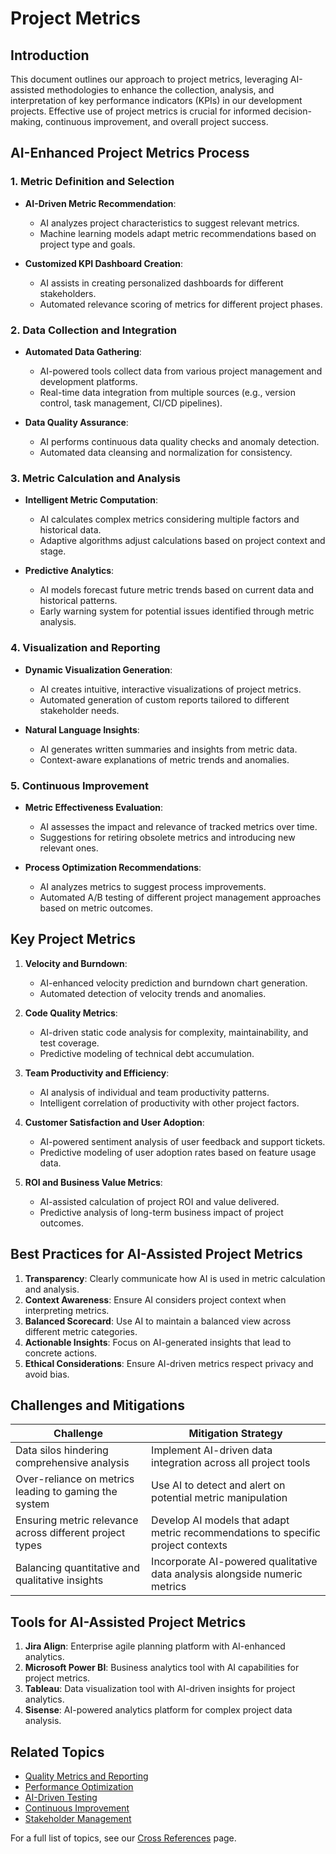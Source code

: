 # Project Metrics

## Introduction

This document outlines our approach to project metrics, leveraging AI-assisted methodologies to enhance the collection, analysis, and interpretation of key performance indicators (KPIs) in our development projects. Effective use of project metrics is crucial for informed decision-making, continuous improvement, and overall project success.

## AI-Enhanced Project Metrics Process

### 1. Metric Definition and Selection

- **AI-Driven Metric Recommendation**:
  - AI analyzes project characteristics to suggest relevant metrics.
  - Machine learning models adapt metric recommendations based on project type and goals.

- **Customized KPI Dashboard Creation**:
  - AI assists in creating personalized dashboards for different stakeholders.
  - Automated relevance scoring of metrics for different project phases.

### 2. Data Collection and Integration

- **Automated Data Gathering**:
  - AI-powered tools collect data from various project management and development platforms.
  - Real-time data integration from multiple sources (e.g., version control, task management, CI/CD pipelines).

- **Data Quality Assurance**:
  - AI performs continuous data quality checks and anomaly detection.
  - Automated data cleansing and normalization for consistency.

### 3. Metric Calculation and Analysis

- **Intelligent Metric Computation**:
  - AI calculates complex metrics considering multiple factors and historical data.
  - Adaptive algorithms adjust calculations based on project context and stage.

- **Predictive Analytics**:
  - AI models forecast future metric trends based on current data and historical patterns.
  - Early warning system for potential issues identified through metric analysis.

### 4. Visualization and Reporting

- **Dynamic Visualization Generation**:
  - AI creates intuitive, interactive visualizations of project metrics.
  - Automated generation of custom reports tailored to different stakeholder needs.

- **Natural Language Insights**:
  - AI generates written summaries and insights from metric data.
  - Context-aware explanations of metric trends and anomalies.

### 5. Continuous Improvement

- **Metric Effectiveness Evaluation**:
  - AI assesses the impact and relevance of tracked metrics over time.
  - Suggestions for retiring obsolete metrics and introducing new relevant ones.

- **Process Optimization Recommendations**:
  - AI analyzes metrics to suggest process improvements.
  - Automated A/B testing of different project management approaches based on metric outcomes.

## Key Project Metrics

1. **Velocity and Burndown**:
   - AI-enhanced velocity prediction and burndown chart generation.
   - Automated detection of velocity trends and anomalies.

2. **Code Quality Metrics**:
   - AI-driven static code analysis for complexity, maintainability, and test coverage.
   - Predictive modeling of technical debt accumulation.

3. **Team Productivity and Efficiency**:
   - AI analysis of individual and team productivity patterns.
   - Intelligent correlation of productivity with other project factors.

4. **Customer Satisfaction and User Adoption**:
   - AI-powered sentiment analysis of user feedback and support tickets.
   - Predictive modeling of user adoption rates based on feature usage data.

5. **ROI and Business Value Metrics**:
   - AI-assisted calculation of project ROI and value delivered.
   - Predictive analysis of long-term business impact of project outcomes.

## Best Practices for AI-Assisted Project Metrics

1. **Transparency**: Clearly communicate how AI is used in metric calculation and analysis.
2. **Context Awareness**: Ensure AI considers project context when interpreting metrics.
3. **Balanced Scorecard**: Use AI to maintain a balanced view across different metric categories.
4. **Actionable Insights**: Focus on AI-generated insights that lead to concrete actions.
5. **Ethical Considerations**: Ensure AI-driven metrics respect privacy and avoid bias.

## Challenges and Mitigations

| Challenge | Mitigation Strategy |
|-----------|---------------------|
| Data silos hindering comprehensive analysis | Implement AI-driven data integration across all project tools |
| Over-reliance on metrics leading to gaming the system | Use AI to detect and alert on potential metric manipulation |
| Ensuring metric relevance across different project types | Develop AI models that adapt metric recommendations to specific project contexts |
| Balancing quantitative and qualitative insights | Incorporate AI-powered qualitative data analysis alongside numeric metrics |

## Tools for AI-Assisted Project Metrics

1. **Jira Align**: Enterprise agile planning platform with AI-enhanced analytics.
2. **Microsoft Power BI**: Business analytics tool with AI capabilities for project metrics.
3. **Tableau**: Data visualization tool with AI-driven insights for project analytics.
4. **Sisense**: AI-powered analytics platform for complex project data analysis.

## Related Topics

- [Quality Metrics and Reporting](../06_testing_strategy/05_quality_metrics_and_reporting.md)
- [Performance Optimization](../05_optimization_and_security/01_performance_optimization.md)
- [AI-Driven Testing](../06_testing_strategy/02_ai_driven_testing.md)
- [Continuous Improvement](../04_collaboration_and_maintenance/04_consistency.md)
- [Stakeholder Management](00_intro.md#6-stakeholder-management)

For a full list of topics, see our [Cross References](../cross_references.md) page.